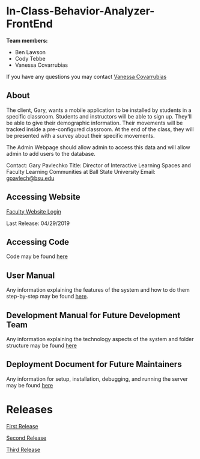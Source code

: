# In-Class-Behavior-Analyzer-FrontEnd

**Team members:**
  
  * Ben Lawson
  * Cody Tebbe
  * Vanessa Covarrubias

If you have any questions you may contact [Vanessa Covarrubias](mailto:vmcovarrubia@bsu.edu)  

## About

The client, Gary, wants a mobile application to be installed by students in a specific classroom. Students and instructors will be able to sign up. They'll be able to give their demographic information. Their movements will be tracked inside a pre-configured classroom. At the end of the class, they will be presented with a survey about their specific movements. 

The Admin Webpage should allow admin to access this data and will allow admin to add users to the database.

Contact: Gary Pavlechko
Title: Director of Interactive Learning Spaces and Faculty Learning Communities at Ball State University
Email: gpavlech@bsu.edu

## Accessing Website
[Faculty Website Login](http://icba.us-east-2.elasticbeanstalk.com/accounts/login/?next=/faculty/)

Last Release: 04/29/2019

## Accessing Code 
Code may be found [here](https://github.com/VanessaC97/In-Class-Behavior-Analyzer-FrontEnd)

## User Manual
Any information explaining the features of the system and how to do them step-by-step may be found [here](https://github.com/Tebbee/In-Class-Behavior-Analyzer-FrontEnd/blob/master/User%20Manual/Faculty%20Site%20User%20Manual.md).

## Development Manual for Future Development Team
Any information explaining the technology aspects of the system and folder structure may be found [here](https://github.com/KarlMarx4701/In-Class-Behavior-Analyzer-Backend/blob/master/Documentation/DEVELOPMENT_MANUAL.md)

## Deployment Document for Future Maintainers
Any information for setup, installation, debugging, and running the server may be found [here](https://github.com/KarlMarx4701/In-Class-Behavior-Analyzer-Backend/blob/master/Documentation/USER_MANUAL.md)


# Releases 
[First Release](https://github.com/Tebbee/In-Class-Behavior-Analyzer-FrontEnd/releases/tag/v1.0.0)

[Second Release](https://github.com/Tebbee/In-Class-Behavior-Analyzer-FrontEnd/releases/tag/v1.1.0)

[Third Release](https://github.com/VanessaC97/In-Class-Behavior-Analyzer-FrontEnd/releases/tag/v3.0.0)

